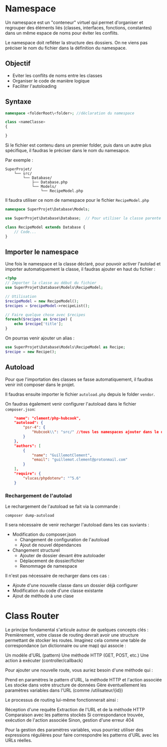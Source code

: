 # Namespace

Un namespace est un "conteneur" virtuel qui permet d'organiser et regrouper des éléments liés (classes, interfaces, fonctions, constantes) dans un même espace de noms pour éviter les conflits.

Le namespace doit refléter la structure des dossiers. On ne viens pas préciser le nom du fichier dans la définition du namespace.

## Objectif

- Eviter les conflits de noms entre les classes
- Organiser le code de manière logique
- Faciliter l'autoloading

## Syntaxe

```php
namespace <folderRoot\<folder>; //déclaration du namespace

class <nameClasse>
{

}
```

Si le fichier est contenu dans un premier folder, puis dans un autre plus spécifique, il faudras le préciser dans le nom du namesapce.

Par exemple :
```
SuperProjet/
    └── src/
        └── Database/
            ├── Database.php
            └── Models/
                └── RecipeModel.php
```
Il faudra utiliser ce nom de namespace pour le fichier `RecipeModel.php`

```php
namespace SuperProjet\Database\Models;

use SuperProjet\Database\Database;  // Pour utiliser la classe parente

class RecipeModel extends Database {
    // Code...
}
```

## Importer le namespace

Une fois le namespace et la classe déclaré, pour pouvoir activer l'autolad et importer automatiquement la classe, il faudras ajouter en haut du fichier :

```php
<?php
// Importer la classe au début du fichier
use SuperProjet\Database\Models\RecipeModel;

// Utilisation
$recipeModel = new RecipeModel();
$recipes = $recipeModel->recipeList();

// Faire quelque chose avec $recipes
foreach($recipes as $recipe) {
    echo $recipe['title'];
}
```
On pourras venir ajouter un alias :

```php
use SuperProjet\Database\Models\RecipeModel as Recipe;
$recipe = new Recipe();
```

## Autoload

Pour que l'importation des classes se fasse automatiquement, il faudras venir init composer dans le projet.

Il faudras ensuite importer le fichier `autoload.php` depuis le folder `vendor`.

On faudras également venir configurer l'autoload dans le fichier `composer.json`:
```json
    "name": "clement/php-hubcook",
    "autoload": {
        "psr-4": {
            "Hubcook\\": "src/" //tous les namespaces ajouter dans le dossier src seront automatiquement pris en compte.
        }
    },
    "authors": [
        {
            "name": "GuillemotClement",
            "email": "guillemot.clement@protonmail.com"
        }
    ],
    "require": {
        "vlucas/phpdotenv": "^5.6"
    }
```

### Rechargement de l'autolad

Le rechargement de l'autoload se fait via la commande :
```shell
composer dump-autoload
```


Il sera nécessaire de venir recharger l'autoload dans les cas suviants :
- Modification du composer.json
  - Changement de configuration de l'autoload
  - Ajout de nouvel dépendances
- Changement structurel
  - Ajouter de dossier devant être autoloader
  - Déplacement de dossier/fichier
  - Renommage de namespace

Il n'est pas nécessaire de recharger dans ces cas :
- Ajoute d'une nouvelle classe dans un dossier déjà configurer
- Modification du code d'une classe existante
- Ajout de méthode à une clase

# Class Router

Le principe fondamental s'articule autour de quelques concepts clés :
Premièrement, votre classe de routing devrait avoir une structure permettant de stocker les routes. Imaginez cela comme une table de correspondance (un dictionnaire ou une map) qui associe :

Un modèle d'URL (pattern)
Une méthode HTTP (GET, POST, etc.)
Une action à exécuter (controller/callback)

Pour ajouter une nouvelle route, vous auriez besoin d'une méthode qui :

Prend en paramètres le pattern d'URL, la méthode HTTP et l'action associée
Les stocke dans votre structure de données
Gère éventuellement les paramètres variables dans l'URL (comme /utilisateur/{id})

Le processus de routing lui-même fonctionnerait ainsi :

Réception d'une requête
Extraction de l'URL et de la méthode HTTP
Comparaison avec les patterns stockés
Si correspondance trouvée, exécution de l'action associée
Sinon, gestion d'une erreur 404

Pour la gestion des paramètres variables, vous pourriez utiliser des expressions régulières pour faire correspondre les patterns d'URL avec les URLs réelles.
